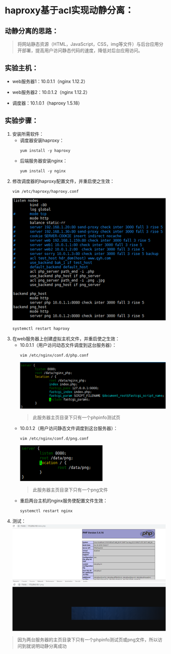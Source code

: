 # haproxy基于acl实现动静分离：
## 动静分离的思路：
>将网站静态资源（HTML，JavaScript，CSS，img等文件）与后台应用分开部署，提高用户访问静态代码的速度，降低对后台应用访问。
## 实验主机：
+ web服务器1：10.0.1.1（nginx 1.12.2）

+ web服务器2：10.0.1.2（nginx 1.12.2）
+ 调度器：10.1.0.1（haproxy 1.5.18）
## 实验步骤：
1. 安装所需软件：
    + 调度器安装haproxy：
        ```
        yum install -y haproxy
        ```
    + 后端服务器安装nginx：
        ```
        yum install -y nginx
        ```
2. 修改调度器的haproxy配置文件，并重启使之生效：
    ```
    vim /etc/haproxy/haproxy.conf
    ```  
    ![avagar](https://github.com/aNswerO/note/blob/master/14th-week/pic/haproxy%E5%9F%BA%E4%BA%8Eacl%E6%96%87%E4%BB%B6%E5%90%8E%E7%BC%80%E5%AE%9E%E7%8E%B0%E5%8A%A8%E9%9D%99%E5%88%86%E7%A6%BB/haproxy%E9%85%8D%E7%BD%AE%E6%96%87%E4%BB%B6.png)  
    ```
    systemctl restart haproxy
    ```
3. 在web服务器上创建虚拟主机文件，并重启使之生效：
    + 10.0.1.1（用户访问动态文件调度到这台服务器）：
        ```
        vim /etc/nginx/conf.d/php.conf
        ```  
        ![avagar](https://github.com/aNswerO/note/blob/master/14th-week/pic/haproxy%E5%9F%BA%E4%BA%8Eacl%E6%96%87%E4%BB%B6%E5%90%8E%E7%BC%80%E5%AE%9E%E7%8E%B0%E5%8A%A8%E9%9D%99%E5%88%86%E7%A6%BB/%E5%8A%A8.png)  
        >此服务器主页目录下只有一个phpinfo测试页
    + 10.0.1.2（用户访问静态文件调度到这台服务器）：
        ```
        vim /etc/nginx/conf.d/png.conf
        ```  
        ![avagar](https://github.com/aNswerO/note/blob/master/14th-week/pic/haproxy%E5%9F%BA%E4%BA%8Eacl%E6%96%87%E4%BB%B6%E5%90%8E%E7%BC%80%E5%AE%9E%E7%8E%B0%E5%8A%A8%E9%9D%99%E5%88%86%E7%A6%BB/%E9%9D%99.png)  
        >此服务器主页目录下只有一个png文件
    + 重启两台主机的nginx服务使配置文件生效：
        ```
        systemctl restart nginx
        ```
4. 测试：  
![avagar](https://github.com/aNswerO/note/blob/master/14th-week/pic/haproxy%E5%9F%BA%E4%BA%8Eacl%E6%96%87%E4%BB%B6%E5%90%8E%E7%BC%80%E5%AE%9E%E7%8E%B0%E5%8A%A8%E9%9D%99%E5%88%86%E7%A6%BB/%E6%B5%8B%E8%AF%95%E5%8A%A8.png)  
![avagar](https://github.com/aNswerO/note/blob/master/14th-week/pic/haproxy%E5%9F%BA%E4%BA%8Eacl%E6%96%87%E4%BB%B6%E5%90%8E%E7%BC%80%E5%AE%9E%E7%8E%B0%E5%8A%A8%E9%9D%99%E5%88%86%E7%A6%BB/%E6%B5%8B%E8%AF%95%E9%9D%99.png)  
>因为两台服务器的主页目录下只有一个phpinfo测试页或png文件，所以访问到就说明动静分离成功
